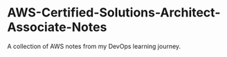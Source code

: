 # AWS-Certified-Solutions-Architect-Associate-Notes
A collection of AWS notes from my DevOps learning journey.
